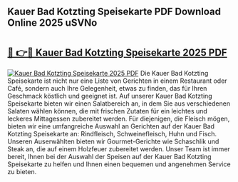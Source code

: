 ## Kauer Bad Kotzting Speisekarte PDF Download Online 2025 uSVNo

# <h2><a href="http://gc6sdoc.nevu.top/?p=Kauer+Bad+Kotzting+Speisekarte">🔗 👉🔴 Kauer Bad Kotzting Speisekarte 2025 PDF</a></h2>

[![Kauer Bad Kotzting Speisekarte 2025 PDF](https://i.imgur.com/dBaPXMq.png)](http://gc6sdoc.nevu.top/?p=Kauer+Bad+Kotzting+Speisekarte)
Die Kauer Bad Kotzting Speisekarte ist nicht nur eine Liste von Gerichten in einem Restaurant oder Café, sondern auch Ihre Gelegenheit, etwas zu finden, das für Ihren Geschmack köstlich und geeignet ist. Auf unserer Kauer Bad Kotzting Speisekarte bieten wir einen Salatbereich an, in dem Sie aus verschiedenen Salaten wählen können, die mit frischen Zutaten für ein leichtes und leckeres Mittagessen zubereitet werden. Für diejenigen, die Fleisch mögen, bieten wir eine umfangreiche Auswahl an Gerichten auf der Kauer Bad Kotzting Speisekarte an: Rindfleisch, Schweinefleisch, Huhn und Fisch. Unseren Auserwählten bieten wir Gourmet-Gerichte wie Schaschlik und Steak an, die auf einem Holzfeuer zubereitet werden. Unser Team ist immer bereit, Ihnen bei der Auswahl der Speisen auf der Kauer Bad Kotzting Speisekarte zu helfen und Ihnen einen bequemen und angenehmen Service zu bieten.
